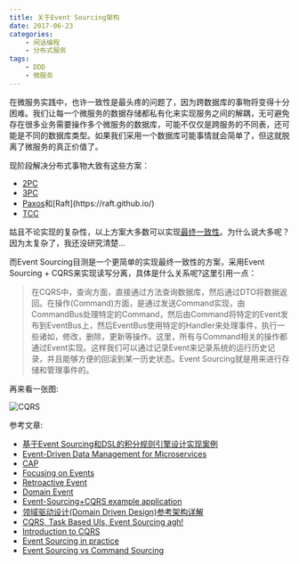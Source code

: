 ```yaml
---
title: 关于Event Sourcing架构
date: 2017-06-23
categories:
    - 闲话编程
    - 分布式服务
tags:
    - DDD
    - 微服务
---
```


在微服务实践中，也许一致性是最头疼的问题了，因为跨数据库的事物将变得十分困难。我们让每一个微服务的数据存储都私有化来实现服务之间的解耦，无可避免存在很多业务需要操作多个微服务的数据库，可能不仅仅是跨服务的不同表，还可能是不同的数据库类型。如果我们采用一个数据库可能事情就会简单了，但这就脱离了微服务的真正价值了。
<!--more-->

现阶段解决分布式事物大致有这些方案：

* [2PC](https://en.wikipedia.org/wiki/Two-phase_commit_protocol)
* [3PC](https://en.wikipedia.org/wiki/Three-phase_commit_protocol)
* [Paxos](https://en.wikipedia.org/wiki/Paxos_(computer_science))和[Raft](https://raft.github.io/)
* [TCC](http://cdn.ttgtmedia.com/searchWebServices/downloads/Business_Activities.pdf)

姑且不论实现的复杂性，以上方案大多数可以实现[最终一致性](https://en.wikipedia.org/wiki/Eventual_consistency)。为什么说大多呢？因为太复杂了，我还没研究清楚...

而Event Sourcing目测是一个更简单的实现最终一致性的方案，采用Event Sourcing + CQRS来实现读写分离，具体是什么关系呢?这里引用一点：
>在CQRS中，查询方面，直接通过方法查询数据库，然后通过DTO将数据返回。在操作(Command)方面，是通过发送Command实现，由CommandBus处理特定的Command，然后由Command将特定的Event发布到EventBus上，然后EventBus使用特定的Handler来处理事件，执行一些诸如，修改，删除，更新等操作。这里，所有与Command相关的操作都通过Event实现。这样我们可以通过记录Event来记录系统的运行历史记录，并且能够方便的回滚到某一历史状态。Event Sourcing就是用来进行存储和管理事件的。

再来看一张图:

![CQRS](https://www.codeproject.com/KB/architecture/555855/CQRS.jpg)

参考文章:

* [基于Event Sourcing和DSL的积分规则引擎设计实现案例 ](https://mp.weixin.qq.com/s?__biz=MzA5Nzc4OTA1Mw==&mid=2659597948&idx=1&sn=754df1597fd042537be8c25d073d3c98&scene=0#rd)
* [Event-Driven Data Management for Microservices](https://www.nginx.com/blog/event-driven-data-management-microservices/)
* [CAP](https://en.wikipedia.org/wiki/CAP_theorem)
* [Focusing on Events](https://martinfowler.com/eaaDev/EventNarrative.html)
* [Retroactive Event](https://www.martinfowler.com/eaaDev/RetroactiveEvent.html)
* [Domain Event](https://www.martinfowler.com/eaaDev/DomainEvent.html)
* [Event-Sourcing+CQRS example application](https://github.com/cer/event-sourcing-examples)
* [领域驱动设计(Domain Driven Design)参考架构详解](http://kb.cnblogs.com/page/161050/)
* [CQRS, Task Based UIs, Event Sourcing agh!](http://codebetter.com/gregyoung/2010/02/16/cqrs-task-based-uis-event-sourcing-agh/)
* [Introduction to CQRS](www.codeproject.com/Articles/555855/Introduction-to-CQRS)
* [Event Sourcing in practice](https://ookami86.github.io/event-sourcing-in-practice/)
* [Event Sourcing vs Command Sourcing](http://thinkbeforecoding.com/post/2013/07/28/Event-Sourcing-vs-Command-Sourcing)
